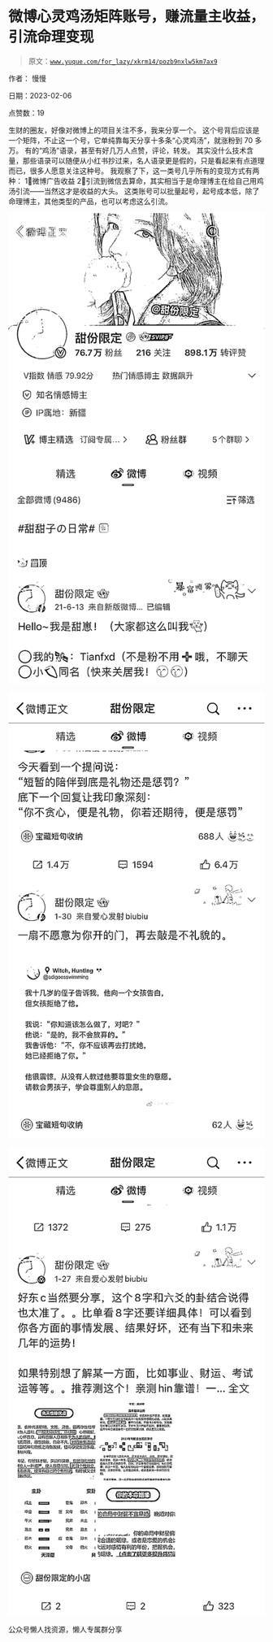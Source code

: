 # 微博心灵鸡汤矩阵账号，赚流量主收益，引流命理变现

> 原文：[`www.yuque.com/for_lazy/xkrm14/pozb9nxlw5km7ax9`](https://www.yuque.com/for_lazy/xkrm14/pozb9nxlw5km7ax9)



作者： 慢慢



日期：2023-02-06



点赞数：19

<ne-hole id="u50612a1e" data-lake-id="u50612a1e">

生财的圈友，好像对微博上的项目关注不多，我来分享一个。 这个号背后应该是一个矩阵，不止这一个号，它单纯靠每天分享十多条“心灵鸡汤”，就涨粉到 70 多万。 有的“鸡汤”语录，甚至有好几万人点赞，评论，转发。 其实没什么技术含量，那些语录可以随便从小红书抄过来，名人语录更是假的，只是看起来有点道理而已，很多人愿意关注这种号。 我观察了下，这一类号几乎所有的变现方式有两种： 1⃣️微博广告收益 2⃣️引流到微信去算命，其实相当于是命理博主在给自己用鸡汤引流——当然这才是收益的大头。 这类账号可以批量起号，起号成本低，除了命理博主，其他类型的产品，也可以考虑这么引流。



![](img/2c93794cded4b904e6cd80f861d8501b.png)



![](img/6f8442d8069ed4b7712d7a401b951478.png)



![](img/923612b493f9bd692ceebeb200facc17.png)

<ne-hole id="ub9f975bf" data-lake-id="ub9f975bf">

公众号懒人找资源，懒人专属群分享

</ne-hole></ne-hole>